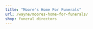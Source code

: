 ```yaml
---
title: "Moore's Home For Funerals"
url: /wayne/moores-home-for-funerals/
shop: funeral directors
---
```

